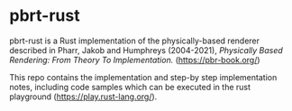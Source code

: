 # pbrt-rust

pbrt-rust is a Rust implementation of the physically-based renderer described in Pharr, Jakob and Humphreys (2004-2021), *Physically Based Rendering: From Theory To Implementation.* (https://pbr-book.org/)

This repo contains the implementation and step-by step implementation notes, including code samples which can be executed in the rust playground (https://play.rust-lang.org/).